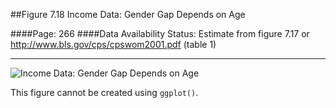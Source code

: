 ##Figure 7.18 Income Data: Gender Gap Depends on Age

####Page: 266
####Data Availability Status: Estimate from figure 7.17 or http://www.bls.gov/cps/cpswom2001.pdf (table 1)
***
![`Income Data: Gender Gap Depends on Age`](fig07-18_income-data-gender-gap-depends-on-age.png)

This figure cannot be created using `ggplot()`.

